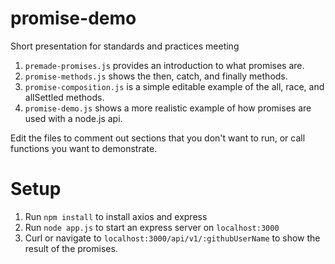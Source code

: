 # promise-demo
Short presentation for standards and practices meeting

1. `premade-promises.js` provides an introduction to what promises are.
2. `promise-methods.js` shows the then, catch, and finally methods.
3. `promise-composition.js` is a simple editable example of the all, race, and allSettled methods.
4. `promise-demo.js` shows a more realistic example of how promises are used with a node.js api.

Edit the files to comment out sections that you don't want to run, or call functions you want to demonstrate. 

# Setup
1. Run `npm install` to install axios and express
2. Run `node app.js` to start an express server on `localhost:3000`
3. Curl or navigate to `localhost:3000/api/v1/:githubUserName` to show the result of the promises.
